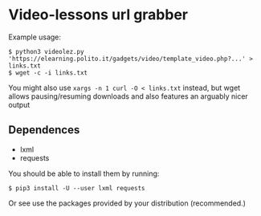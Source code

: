 # Video-lessons url grabber

Example usage:
```
$ python3 videolez.py 'https:⁢//elearning.polito.it/gadgets/video/template_video.php?...' > links.txt
$ wget -c -i links.txt
```

You might also use `xargs -n 1 curl -O < links.txt` instead, but wget allows pausing/resuming downloads and also features an arguably nicer output

## Dependences
* lxml
* requests

You should be able to install them by running:
```
$ pip3 install -U --user lxml requests
```
Or see use the packages provided by your distribution (recommended.)
